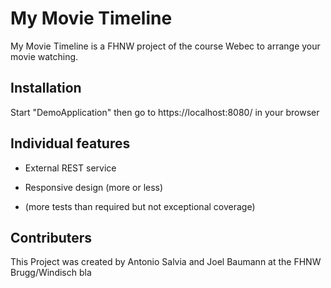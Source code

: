 # My Movie Timeline

My Movie Timeline is a FHNW project of the course Webec to arrange your movie watching.

## Installation

Start "DemoApplication" then go to https://localhost:8080/ in your browser

## Individual features

- External REST service

- Responsive design (more or less)

- (more tests than required but not exceptional coverage)

## Contributers

This Project was created by Antonio Salvia and Joel Baumann at the FHNW Brugg/Windisch
bla
